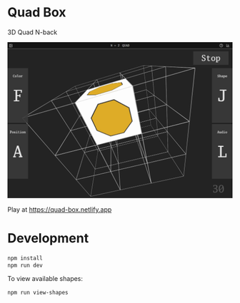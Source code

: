 # Quad Box

3D Quad N-back

![3D Quad N-back](3d-quad.jpg)

Play at https://quad-box.netlify.app

# Development
```
npm install
npm run dev
```


To view available shapes:
```
npm run view-shapes
```